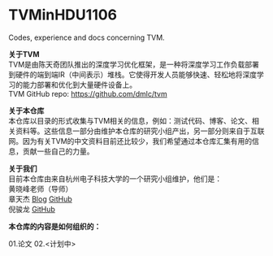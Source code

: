 # TVMinHDU1106  
Codes, experience and docs concerning TVM.  

**关于TVM**  
TVM是由陈天奇团队推出的深度学习优化框架，是一种将深度学习工作负载部署到硬件的端到端IR（中间表示）堆栈。它使得开发人员能够快速、轻松地将深度学习的能力部署和优化到大量硬件设备上。  
TVM GitHub repo: <https://github.com/dmlc/tvm>  

**关于本仓库**  
本仓库以目录的形式收集与TVM相关的信息，例如：测试代码、博客、论文、相关资料等。这些信息一部分由维护本仓库的研究小组产出，另一部分则来自于互联网。因为有关TVM的中文资料目前还比较少，我们希望通过本仓库汇集有用的信息，贡献一些自己的力量。  

**关于我们**  
目前本仓库由来自杭州电子科技大学的一个研究小组维护，他们是：  
黄晓峰老师（导师）  
章天杰 [Blog](http://imztj.cn) [GitHub](https://github.com/ztjryg4/)  
倪骏龙 [GitHub](https://github.com/zh-Spike)  

**本仓库的内容是如何组织的：**  

01.论文
02.<计划中>